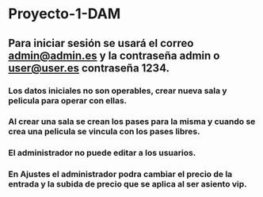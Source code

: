 # Proyecto-1-DAM
## Para iniciar sesión se usará el correo admin@admin.es y la contraseña admin o user@user.es contraseña 1234. 
### Los datos iniciales no son operables, crear nueva sala y pelicula para operar con ellas.
### Al crear una sala se crean los pases para la misma y cuando se crea una pelicula se vincula con los pases libres.
### El administrador no puede editar a los usuarios.
### En Ajustes el administrador podra cambiar el precio de la entrada y la subida de precio que se aplica al ser asiento vip.

